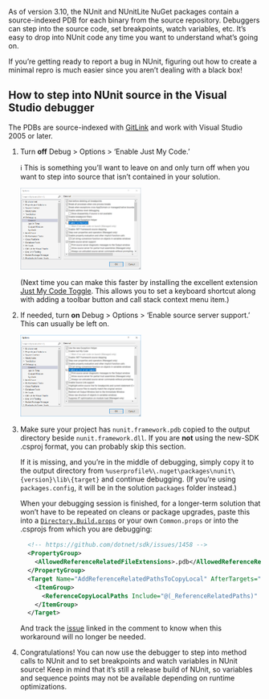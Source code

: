 As of version 3.10, the NUnit and NUnitLite NuGet packages contain a source-indexed PDB for each binary from the source repository. Debuggers can step into the source code, set breakpoints, watch variables, etc. It’s easy to drop into NUnit code any time you want to understand what’s going on.

If you’re getting ready to report a bug in NUnit, figuring out how to create a minimal repro is much easier since you aren’t dealing with a black box!

## How to step into NUnit source in the Visual Studio debugger

The PDBs are source-indexed with [GitLink](https://github.com/GitTools/GitLink#gitlink) and work with Visual Studio 2005 or later.

 1. Turn **off** Debug > Options > ‘Enable Just My Code.’

    ℹ️ This is something you’ll want to leave on and only turn off when you want to step into source that isn’t contained in your solution.

    <img src="nunit/images/disable-just-my-code.png" width="50%" />

    (Next time you can make this faster by installing the excellent extension
    [Just My Code Toggle](https://marketplace.visualstudio.com/items?itemName=SamHarwell.JustMyCodeToggle).
    This allows you to set a keyboard shortcut along with adding a toolbar button and call stack context menu item.)

 2. If needed, turn **on** Debug > Options > ‘Enable source server support.’ This can usually be left on.

    <img src="nunit/images/enable-source-server-support.png" width="50%" />

 3. Make sure your project has `nunit.framework.pdb` copied to the output directory beside `nunit.framework.dll`. If you are **not** using the new-SDK .csproj format, you can probably skip this section.

    If it is missing, and you’re in the middle of debugging, simply copy it to the output directory from `%userprofile%\.nuget\packages\nunit\{version}\lib\{target}` and continue debugging. (If you’re using `packages.config`, it will be in the solution `packages` folder instead.)

    When your debugging session is finished, for a longer-term solution that won’t have to be repeated on cleans or package upgrades, paste this into a [`Directory.Build.props`](https://docs.microsoft.com/en-us/visualstudio/msbuild/customize-your-build#directorybuildprops-example) or your own `Common.props` or into the .csprojs from which you are debugging:

    ```xml
      <!-- https://github.com/dotnet/sdk/issues/1458 -->
      <PropertyGroup>
        <AllowedReferenceRelatedFileExtensions>.pdb</AllowedReferenceRelatedFileExtensions>
      </PropertyGroup>
      <Target Name="AddReferenceRelatedPathsToCopyLocal" AfterTargets="ResolveAssemblyReferences">
        <ItemGroup>
          <ReferenceCopyLocalPaths Include="@(_ReferenceRelatedPaths)" />
        </ItemGroup>
      </Target>
    ```

    And track the [issue](https://github.com/dotnet/sdk/issues/1458) linked in the comment to know when this workaround will no longer be needed.

 4. Congratulations! You can now use the debugger to step into method calls to NUnit and to set breakpoints and watch variables in NUnit source! Keep in mind that it’s still a release build of NUnit, so variables and sequence points may not be available depending on runtime optimizations.
